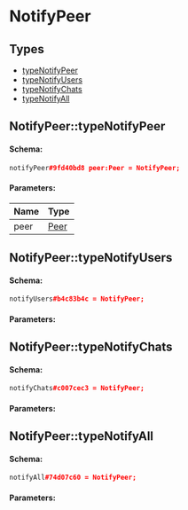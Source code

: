 # NotifyPeer

## Types

* [typeNotifyPeer](#notifypeertypenotifypeer)
* [typeNotifyUsers](#notifypeertypenotifyusers)
* [typeNotifyChats](#notifypeertypenotifychats)
* [typeNotifyAll](#notifypeertypenotifyall)

## NotifyPeer::typeNotifyPeer

#### Schema:

```c++
notifyPeer#9fd40bd8 peer:Peer = NotifyPeer;
```

#### Parameters:

|Name|Type|
|----|----|
|peer|[Peer](peer.md)|

## NotifyPeer::typeNotifyUsers

#### Schema:

```c++
notifyUsers#b4c83b4c = NotifyPeer;
```

#### Parameters:


## NotifyPeer::typeNotifyChats

#### Schema:

```c++
notifyChats#c007cec3 = NotifyPeer;
```

#### Parameters:


## NotifyPeer::typeNotifyAll

#### Schema:

```c++
notifyAll#74d07c60 = NotifyPeer;
```

#### Parameters:


